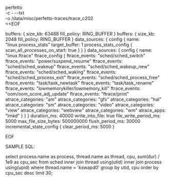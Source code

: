 perfetto \
  -c - --txt \
  -o /data/misc/perfetto-traces/trace_c202 \
<<EOF

buffers: {
    size_kb: 63488
    fill_policy: RING_BUFFER
}
buffers: {
    size_kb: 2048
    fill_policy: RING_BUFFER
}
data_sources: {
    config {
        name: "linux.process_stats"
        target_buffer: 1
        process_stats_config {
            scan_all_processes_on_start: true
        }
    }
}
data_sources: {
    config {
        name: "linux.ftrace"
        ftrace_config {
            ftrace_events: "sched/sched_switch"
            ftrace_events: "power/suspend_resume"
            ftrace_events: "sched/sched_wakeup"
            ftrace_events: "sched/sched_wakeup_new"
            ftrace_events: "sched/sched_waking"
            ftrace_events: "sched/sched_process_exit"
            ftrace_events: "sched/sched_process_free"
            ftrace_events: "task/task_newtask"
            ftrace_events: "task/task_rename"
            ftrace_events: "lowmemorykiller/lowmemory_kill"
            ftrace_events: "oom/oom_score_adj_update"
            ftrace_events: "ftrace/print"
            atrace_categories: "am"
            atrace_categories: "gfx"
            atrace_categories: "hal"
            atrace_categories: "sm"
            atrace_categories: "video"
            atrace_categories: "view"
            atrace_categories: "webview"
            atrace_categories: "wm"
            atrace_apps: "lmkd"
        }
    }
}
duration_ms: 40000
write_into_file: true
file_write_period_ms: 5000
max_file_size_bytes: 500000000
flush_period_ms: 30000
incremental_state_config {
    clear_period_ms: 5000
}

EOF

SAMPLE SQL:

select process.name as process, thread.name as thread, cpu, sum(dur) / 1e9 as cpu_sec
from sched inner join thread using(utid) inner join process using(upid)
where thread.name = 'kswapd0'
group by utid, cpu
order by cpu_sec desc limit 30;